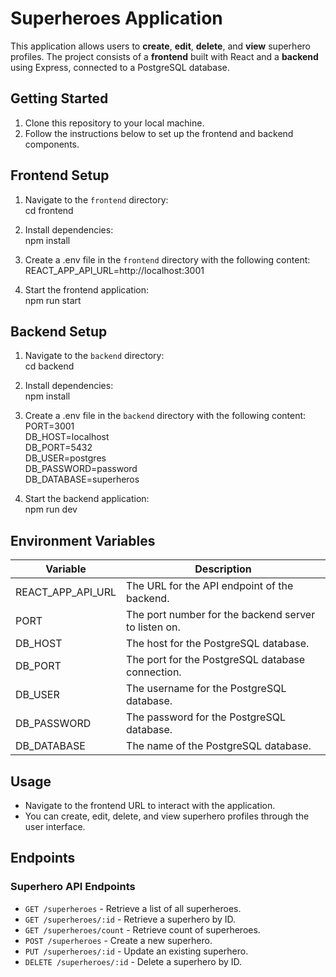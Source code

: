 # Superheroes Application

This application allows users to **create**, **edit**, **delete**, and **view** superhero profiles. The project consists of a **frontend** built with React and a **backend** using Express, connected to a PostgreSQL database.

## Getting Started

1. Clone this repository to your local machine.
2. Follow the instructions below to set up the frontend and backend components.

## Frontend Setup

1. Navigate to the `frontend` directory:  
   cd frontend  

2. Install dependencies:  
   npm install  

3. Create a .env file in the `frontend` directory with the following content:  
   REACT_APP_API_URL=http://localhost:3001  

4. Start the frontend application:  
   npm run start  

## Backend Setup

1. Navigate to the `backend` directory:  
   cd backend  

2. Install dependencies:  
   npm install  

3. Create a .env file in the `backend` directory with the following content:  
   PORT=3001  
   DB_HOST=localhost  
   DB_PORT=5432  
   DB_USER=postgres  
   DB_PASSWORD=password  
   DB_DATABASE=superheros  

4. Start the backend application:  
   npm run dev  

## Environment Variables

| Variable            | Description                                          |
|---------------------|------------------------------------------------------|
| REACT_APP_API_URL   | The URL for the API endpoint of the backend.        |
| PORT                | The port number for the backend server to listen on.|
| DB_HOST             | The host for the PostgreSQL database.               |
| DB_PORT             | The port for the PostgreSQL database connection.     |
| DB_USER             | The username for the PostgreSQL database.           |
| DB_PASSWORD         | The password for the PostgreSQL database.           |
| DB_DATABASE         | The name of the PostgreSQL database.                |

## Usage

- Navigate to the frontend URL to interact with the application.
- You can create, edit, delete, and view superhero profiles through the user interface.

## Endpoints

### Superhero API Endpoints

- `GET /superheroes` - Retrieve a list of all superheroes.
- `GET /superheroes/:id` - Retrieve a superhero by ID.
- `GET /superheroes/count` - Retrieve count of superheroes.
- `POST /superheroes` - Create a new superhero.
- `PUT /superheroes/:id` - Update an existing superhero.
- `DELETE /superheroes/:id` - Delete a superhero by ID.
